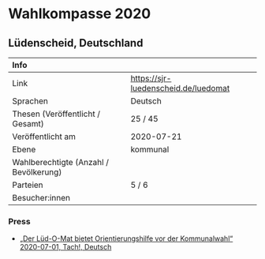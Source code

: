 # Wahlkompasse 2020

## Lüdenscheid, Deutschland

| Info                                   |                                        |
| :------------------------------------- | -------------------------------------- |
| Link                                   | <https://sjr-luedenscheid.de/luedomat> |
| Sprachen                               | Deutsch                                |
| Thesen (Veröffentlicht / Gesamt)       | 25 / 45                                |
| Veröffentlicht am                      | 2020-07-21                             |
| Ebene                                  | kommunal                               |
| Wahlberechtigte (Anzahl / Bevölkerung) |                                        |
| Parteien                               | 5 / 6                                  |
| Besucher:innen                         |                                        |

### Press

- [„Der Lüd-O-Mat bietet Orientierungshilfe vor der Kommunalwahl“<br>2020-07-01, Tach!, Deutsch](https://guten-tach.de/der-lued-o-mat-bietet-orientierungshilfe-vor-der-kommunalwahl/)
